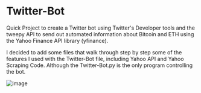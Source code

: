 # Twitter-Bot
Quick Project to create a Twitter bot using Twitter's Developer tools and the tweepy API to send out automated information about Bitcoin and ETH using the Yahoo Finance API library (yfinance).

I decided to add some files that walk through step by step some of the features I used with the Twitter-Bot file, including Yahoo API and Yahoo Scraping Code. Although the Twitter-Bot.py is the only program controlling the bot.


![image](https://user-images.githubusercontent.com/64051575/134821129-cff1eee6-e6ef-4173-92a3-6b1f3fa31dbc.png)

